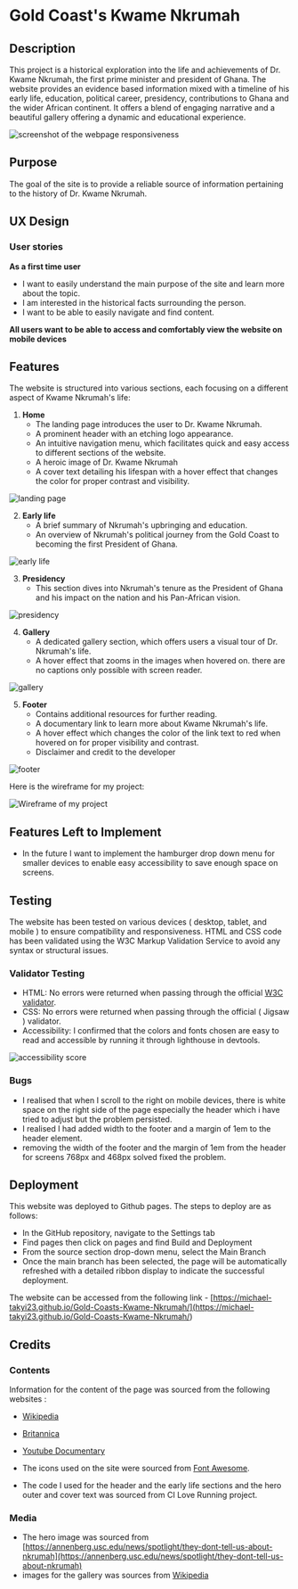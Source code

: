 # Gold Coast's Kwame Nkrumah

## Description

This project is a historical exploration into the life and achievements of Dr. Kwame Nkrumah, the first prime minister and president of Ghana. The website provides an evidence based information mixed with a timeline of his early life, education, political career, presidency, contributions to Ghana and the wider African continent. It offers a blend of engaging narrative and a beautiful gallery offering a dynamic and educational experience.

![screenshot of the webpage responsiveness](assets/images/gold-coast-mockup.png)

## Purpose 

The goal of the site is to provide a reliable source of information pertaining to the history of Dr. Kwame Nkrumah. 


## UX Design

### User stories

**As a first time user**

- I want to easily understand the main purpose of the site and learn more about the topic.
- I am interested in the historical facts surrounding the person.
- I want to be able to easily navigate and find content.

**All users want to be able to access and comfortably view the website on mobile devices**

## Features

The website is structured into various sections, each focusing on a different aspect of Kwame Nkrumah's life:

1. **Home**
   - The landing page introduces the user to Dr. Kwame Nkrumah.
   - A prominent header with an etching logo appearance.
   - An intuitive navigation menu, which facilitates quick and easy access to different sections of the website. 
   - A heroic image of Dr. Kwame Nkrumah
   - A cover text detailing his lifespan with a hover effect that changes the color for proper contrast and visibility.
   

![landing page](assets/images/landing-page-mockup.png)

2. **Early life**
   - A brief summary of Nkrumah's upbringing and education.
   - An overview of Nkrumah's political journey from the Gold Coast to becoming the first President of Ghana.

![early life](assets/images/early-life-mockup.png)

3. **Presidency**
   - This section dives into Nkrumah's tenure as the President of Ghana and his impact on the nation and his Pan-African vision.

![presidency](assets/images/presidency-mockup.png)

4. **Gallery**
   - A dedicated gallery section, which offers users a visual tour of Dr. Nkrumah's life.
   - A hover effect that zooms in the images when hovered on. there are no captions only possible with screen reader.

![gallery](assets/images/gallery-section-mockup.png)

5. **Footer**
   - Contains additional resources for further reading.
   - A documentary link to learn more about Kwame Nkrumah's life.
   - A hover effect which changes the color of the link text to red when hovered on for proper visibility and contrast.
   - Disclaimer and credit to the developer

![footer](assets/images/footer-mockup.png)

Here is the wireframe for my project:

![Wireframe of my project](assets/images/wireframe-mockup.png)

## Features Left to Implement

- In the future I want to implement the hamburger drop down menu for smaller devices to enable easy accessibility to save enough space on screens.

## Testing

The website has been tested on various devices ( desktop, tablet, and mobile ) to ensure compatibility and responsiveness. HTML and CSS code has been validated using the W3C Markup Validation Service to avoid any syntax or structural issues.

### Validator Testing

- HTML: No errors were returned when passing through the official [W3C validator](https://validator.w3.org/).
- CSS: No errors were returned when passing through the official ( Jigsaw ) validator.
- Accessibility: I confirmed that the colors and fonts chosen are easy to read and accessible by running it through lighthouse in devtools.

![accessibility score](assets/images/lighthouse.png)

### Bugs
- I realised that when I scroll to the right on mobile devices, there is white space on the right side of the page especially the header which i have tried to adjust but the problem persisted.
- I realised I had added width to the footer and a margin of 1em to the header element.
- removing the width of the footer and the margin of 1em from the header for screens 768px and 468px solved fixed the problem.

## Deployment

This website was deployed to Github pages. The steps to deploy are as follows:

- In the GitHub repository, navigate to the Settings tab
- Find pages then click on pages and find Build and Deployment
- From the source section drop-down menu, select the Main Branch
- Once the main branch has been selected, the page will be automatically refreshed with a detailed ribbon display to indicate the successful deployment.

The website can be accessed from the following link - [https://michael-takyi23.github.io/Gold-Coasts-Kwame-Nkrumah/](<https://michael-takyi23.github.io/Gold-Coasts-Kwame-Nkrumah/>)

## Credits

### Contents

Information for the content of the page was sourced from the following websites :

- [Wikipedia](https://en.wikipedia.org/wiki/Kwame_Nkrumah#Ghanaian_independence)
- [Britannica](https://www.britannica.com/biography/Kwame-Nkrumah)
- [Youtube Documentary](https://youtu.be/TMY0iTcspNA)
- The icons used on the site were sourced from [Font Awesome](https://fontawesome.com/).

- The code I used for the header and the early life sections and the hero outer and cover text was sourced from CI Love Running project.

### Media

- The hero image was sourced from [https://annenberg.usc.edu/news/spotlight/they-dont-tell-us-about-nkrumah](https://annenberg.usc.edu/news/spotlight/they-dont-tell-us-about-nkrumah)
- images for the gallery was sources from [Wikipedia](https://en.wikipedia.org/wiki/Kwame_Nkrumah#Ghanaian_independence)
